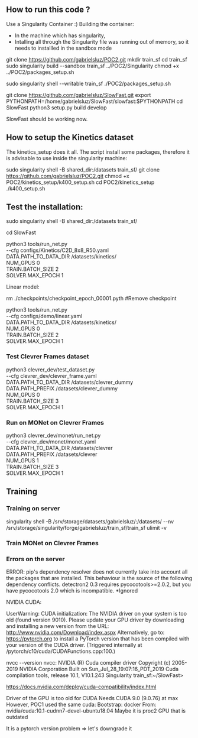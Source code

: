 ## How to run this code ?
Use a Singularity Container :)
Building the container:
- In the machine which has singularity,
- Intalling all through the Singularity file was running out of memory, so it needs to installled in the sandbox mode

git clone https://github.com/gabrielsluz/POC2.git
mkdir train_sf
cd train_sf
sudo singularity build --sandbox train_sf ../POC2/Singularity
chmod +x ../POC2/packages_setup.sh

sudo singularity shell --writable train_sf
./POC2/packages_setup.sh 

git clone https://github.com/gabrielsluz/SlowFast.git
export PYTHONPATH=/home/gabrielsluz/SlowFast/slowfast:$PYTHONPATH
cd SlowFast
python3 setup.py build develop

SlowFast should be working now.

## How to setup the Kinetics dataset
The kinetics_setup does it all.
The script install some packages, therefore it is advisable to use inside the
singularity machine: 

sudo singularity shell -B shared_dir:/datasets train_sf/
git clone https://github.com/gabrielsluz/POC2.git
chmod +x POC2/kinetics_setup/k400_setup.sh
cd POC2/kinetics_setup
./k400_setup.sh


## Test the installation:
sudo singularity shell -B shared_dir:/datasets train_sf/

cd SlowFast

python3 tools/run_net.py \
  --cfg configs/Kinetics/C2D_8x8_R50.yaml \
  DATA.PATH_TO_DATA_DIR /datasets/kinetics/ \
  NUM_GPUS 0 \
  TRAIN.BATCH_SIZE 2 \
  SOLVER.MAX_EPOCH 1

Linear model:

rm ./checkpoints/checkpoint_epoch_00001.pyth #Remove checkpoint

python3 tools/run_net.py \
  --cfg configs/demo/linear.yaml \
  DATA.PATH_TO_DATA_DIR /datasets/kinetics/ \
  NUM_GPUS 0 \
  TRAIN.BATCH_SIZE 2 \
  SOLVER.MAX_EPOCH 1

### Test Clevrer Frames dataset

python3 clevrer_dev/test_dataset.py \
  --cfg clevrer_dev/clevrer_frame.yaml \
  DATA.PATH_TO_DATA_DIR /datasets/clevrer_dummy \
  DATA.PATH_PREFIX /datasets/clevrer_dummy \
  NUM_GPUS 0 \
  TRAIN.BATCH_SIZE 3 \
  SOLVER.MAX_EPOCH 1

### Run on MONet on Clevrer Frames
python3 clevrer_dev/monet/run_net.py \
  --cfg clevrer_dev/monet/monet.yaml \
  DATA.PATH_TO_DATA_DIR /datasets/clevrer \
  DATA.PATH_PREFIX /datasets/clevrer \
  NUM_GPUS 1 \
  TRAIN.BATCH_SIZE 3 \
  SOLVER.MAX_EPOCH 1


## Training

### Training on server

singularity shell -B /srv/storage/datasets/gabrielsluz/:/datasets/ --nv /srv/storage/singularity/forge/gabrielsluz/train_sf/train_sf
ulimit -v <value>

### Train MONet on Clevrer Frames


### Errors on the server
ERROR: pip's dependency resolver does not currently take into account all the packages that are installed. This behaviour is the source of the following dependency conflicts.
detectron2 0.3 requires pycocotools>=2.0.2, but you have pycocotools 2.0 which is incompatible.
*Ignored

NVIDIA CUDA:

UserWarning: CUDA initialization: The NVIDIA driver on your system is too old (found version 9010). Please update your GPU driver by downloading and installing a new version from the URL: http://www.nvidia.com/Download/index.aspx Alternatively, go to: https://pytorch.org to install a PyTorch version that has been compiled with your version of the CUDA driver. (Triggered internally at  /pytorch/c10/cuda/CUDAFunctions.cpp:100.)

nvcc --version
nvcc: NVIDIA (R) Cuda compiler driver
Copyright (c) 2005-2019 NVIDIA Corporation
Built on Sun_Jul_28_19:07:16_PDT_2019
Cuda compilation tools, release 10.1, V10.1.243
Singularity train_sf:~/SlowFast> 

https://docs.nvidia.com/deploy/cuda-compatibility/index.html

Driver of the GPU is too old for CUDA
Needs CUDA 9.0 (9.0.76) at max
However, POC1 used the same cuda: Bootstrap: docker
From: nvidia/cuda:10.1-cudnn7-devel-ubuntu18.04
Maybe it is proc2 GPU that is outdated

It is a pytorch version problem => let's downgrade it